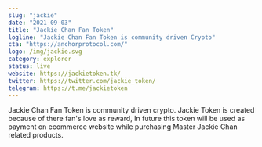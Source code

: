 ```yaml
---
slug: "jackie"
date: "2021-09-03"
title: "Jackie Chan Fan Token"
logline: "Jackie Chan Fan Token is community driven Crypto"
cta: "https://anchorprotocol.com/"
logo: /img/jackie.svg
category: explorer
status: live
website: https://jackietoken.tk/
twitter: https://twitter.com/jackie_token/
telegram: https://t.me/jackietoken
---
```


Jackie Chan Fan Token is community driven crypto. Jackie Token is created because of there fan's love as reward, In future this token will be used as payment on ecommerce website while purchasing Master Jackie Chan related products.
